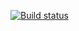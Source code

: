 [![Build status](https://ci.appveyor.com/api/projects/status/24nr93lfkc70enmw?svg=true)](https://ci.appveyor.com/project/Adel-black/hw-selenium)
